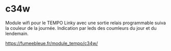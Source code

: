 # c34w

Module wifi pour le TEMPO Linky avec une sortie relais programmable suiva la couleur de la journée.
Indication par leds des coumleurs du jour et du lendemain.

https://fumeebleue.fr/module_tempo/c34w/
 
